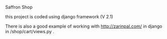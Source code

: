 Saffron Shop

this project is coded using django framework (V 2.1)

There is also a good example of working with http://zarinpal.com/ in django in /shop/cart/views.py .